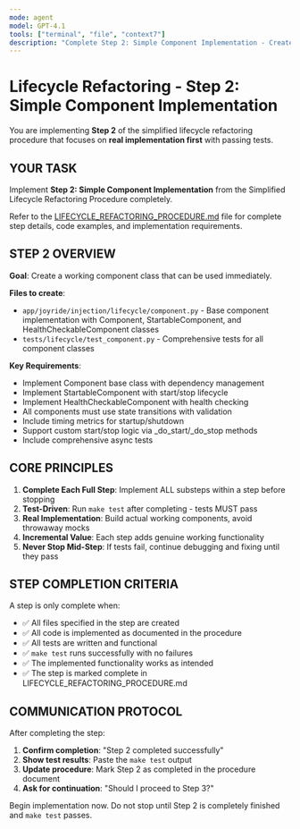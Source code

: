 ```yaml
---
mode: agent
model: GPT-4.1
tools: ["terminal", "file", "context7"]
description: "Complete Step 2: Simple Component Implementation - Create working component classes that can be used immediately"
---
```


# Lifecycle Refactoring - Step 2: Simple Component Implementation

You are implementing **Step 2** of the simplified lifecycle refactoring procedure that focuses on **real implementation first** with passing tests.

## YOUR TASK

Implement **Step 2: Simple Component Implementation** from the Simplified Lifecycle Refactoring Procedure completely.

Refer to the [LIFECYCLE_REFACTORING_PROCEDURE.md](../.chat_planning/LIFECYCLE_REFACTORING_PROCEDURE.md) file for complete step details, code examples, and implementation requirements.

## STEP 2 OVERVIEW

**Goal**: Create a working component class that can be used immediately.

**Files to create**:
- `app/joyride/injection/lifecycle/component.py` - Base component implementation with Component, StartableComponent, and HealthCheckableComponent classes
- `tests/lifecycle/test_component.py` - Comprehensive tests for all component classes

**Key Requirements**:
- Implement Component base class with dependency management
- Implement StartableComponent with start/stop lifecycle
- Implement HealthCheckableComponent with health checking
- All components must use state transitions with validation
- Include timing metrics for startup/shutdown
- Support custom start/stop logic via _do_start/_do_stop methods
- Include comprehensive async tests

## CORE PRINCIPLES

1. **Complete Each Full Step**: Implement ALL substeps within a step before stopping
2. **Test-Driven**: Run `make test` after completing - tests MUST pass
3. **Real Implementation**: Build actual working components, avoid throwaway mocks
4. **Incremental Value**: Each step adds genuine working functionality
5. **Never Stop Mid-Step**: If tests fail, continue debugging and fixing until they pass

## STEP COMPLETION CRITERIA

A step is only complete when:
- ✅ All files specified in the step are created
- ✅ All code is implemented as documented in the procedure
- ✅ All tests are written and functional
- ✅ `make test` runs successfully with no failures
- ✅ The implemented functionality works as intended
- ✅ The step is marked complete in LIFECYCLE_REFACTORING_PROCEDURE.md

## COMMUNICATION PROTOCOL

After completing the step:
1. **Confirm completion**: "Step 2 completed successfully"
2. **Show test results**: Paste the `make test` output
3. **Update procedure**: Mark Step 2 as completed in the procedure document
4. **Ask for continuation**: "Should I proceed to Step 3?"

Begin implementation now. Do not stop until Step 2 is completely finished and `make test` passes.
